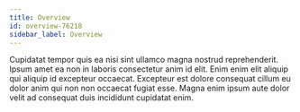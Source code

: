 ```yaml
---
title: Overview
id: overview-76218
sidebar_label: Overview
---
```


Cupidatat tempor quis ea nisi sint ullamco magna nostrud reprehenderit. Ipsum amet ea non in laboris consectetur anim id elit. Enim enim elit aliquip qui aliquip id excepteur occaecat. Excepteur est dolore consequat cillum eu dolor anim qui non non occaecat fugiat esse. Magna enim ipsum aute dolor velit ad consequat duis incididunt cupidatat enim.

